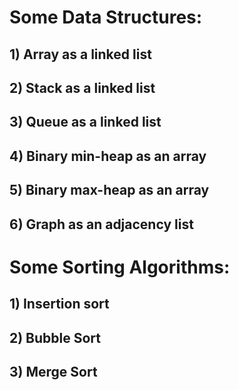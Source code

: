 # Some Data Structures:

## 1) Array as a linked list

## 2) Stack as a linked list

## 3) Queue as a linked list

## 4) Binary min-heap as an array

## 5) Binary max-heap as an array

## 6) Graph as an adjacency list

# Some Sorting Algorithms:

## 1) Insertion sort

## 2) Bubble Sort

## 3) Merge Sort
